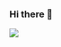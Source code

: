 ### Hi there 👋


<img src="https://cdn.jsdelivr.net/gh/devicons/devicon@latest/icons/html5/html5-original.svg" />
